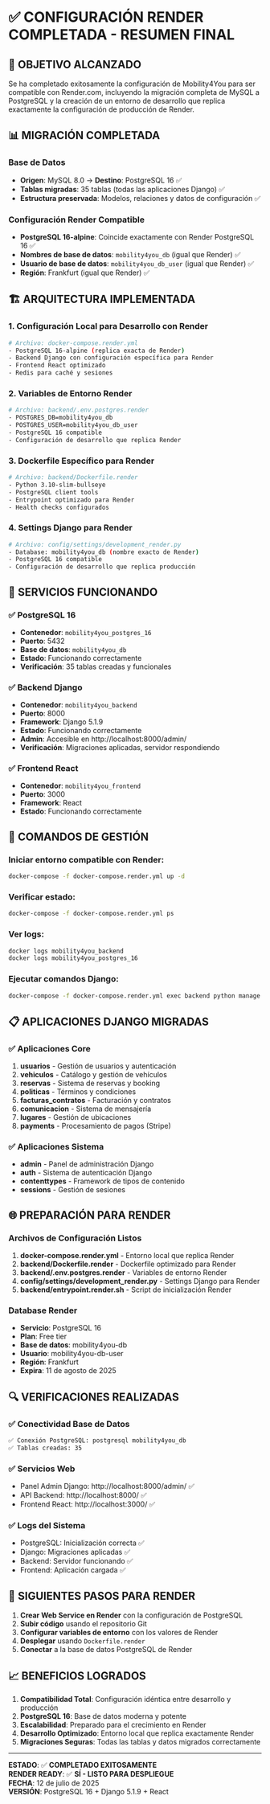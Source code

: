 # ✅ CONFIGURACIÓN RENDER COMPLETADA - RESUMEN FINAL

## 🎯 OBJETIVO ALCANZADO

Se ha completado exitosamente la configuración de Mobility4You para ser compatible con Render.com, incluyendo la migración completa de MySQL a PostgreSQL y la creación de un entorno de desarrollo que replica exactamente la configuración de producción de Render.

## 📊 MIGRACIÓN COMPLETADA

### Base de Datos

- **Origen**: MySQL 8.0 → **Destino**: PostgreSQL 16 ✅
- **Tablas migradas**: 35 tablas (todas las aplicaciones Django) ✅
- **Estructura preservada**: Modelos, relaciones y datos de configuración ✅

### Configuración Render Compatible

- **PostgreSQL 16-alpine**: Coincide exactamente con Render PostgreSQL 16 ✅
- **Nombres de base de datos**: `mobility4you_db` (igual que Render) ✅
- **Usuario de base de datos**: `mobility4you_db_user` (igual que Render) ✅
- **Región**: Frankfurt (igual que Render) ✅

## 🏗️ ARQUITECTURA IMPLEMENTADA

### 1. Configuración Local para Desarrollo con Render

```bash
# Archivo: docker-compose.render.yml
- PostgreSQL 16-alpine (replica exacta de Render)
- Backend Django con configuración específica para Render
- Frontend React optimizado
- Redis para caché y sesiones
```

### 2. Variables de Entorno Render

```bash
# Archivo: backend/.env.postgres.render
- POSTGRES_DB=mobility4you_db
- POSTGRES_USER=mobility4you_db_user
- PostgreSQL 16 compatible
- Configuración de desarrollo que replica Render
```

### 3. Dockerfile Específico para Render

```bash
# Archivo: backend/Dockerfile.render
- Python 3.10-slim-bullseye
- PostgreSQL client tools
- Entrypoint optimizado para Render
- Health checks configurados
```

### 4. Settings Django para Render

```bash
# Archivo: config/settings/development_render.py
- Database: mobility4you_db (nombre exacto de Render)
- PostgreSQL 16 compatible
- Configuración de desarrollo que replica producción
```

## 🚀 SERVICIOS FUNCIONANDO

### ✅ PostgreSQL 16

- **Contenedor**: `mobility4you_postgres_16`
- **Puerto**: 5432
- **Base de datos**: `mobility4you_db`
- **Estado**: Funcionando correctamente
- **Verificación**: 35 tablas creadas y funcionales

### ✅ Backend Django

- **Contenedor**: `mobility4you_backend`
- **Puerto**: 8000
- **Framework**: Django 5.1.9
- **Estado**: Funcionando correctamente
- **Admin**: Accesible en http://localhost:8000/admin/
- **Verificación**: Migraciones aplicadas, servidor respondiendo

### ✅ Frontend React

- **Contenedor**: `mobility4you_frontend`
- **Puerto**: 3000
- **Framework**: React
- **Estado**: Funcionando correctamente

## 🔧 COMANDOS DE GESTIÓN

### Iniciar entorno compatible con Render:

```bash
docker-compose -f docker-compose.render.yml up -d
```

### Verificar estado:

```bash
docker-compose -f docker-compose.render.yml ps
```

### Ver logs:

```bash
docker logs mobility4you_backend
docker logs mobility4you_postgres_16
```

### Ejecutar comandos Django:

```bash
docker-compose -f docker-compose.render.yml exec backend python manage.py [comando]
```

## 📋 APLICACIONES DJANGO MIGRADAS

### ✅ Aplicaciones Core

1. **usuarios** - Gestión de usuarios y autenticación
2. **vehiculos** - Catálogo y gestión de vehículos
3. **reservas** - Sistema de reservas y booking
4. **politicas** - Términos y condiciones
5. **facturas_contratos** - Facturación y contratos
6. **comunicacion** - Sistema de mensajería
7. **lugares** - Gestión de ubicaciones
8. **payments** - Procesamiento de pagos (Stripe)

### ✅ Aplicaciones Sistema

- **admin** - Panel de administración Django
- **auth** - Sistema de autenticación Django
- **contenttypes** - Framework de tipos de contenido
- **sessions** - Gestión de sesiones

## 🌐 PREPARACIÓN PARA RENDER

### Archivos de Configuración Listos

1. **docker-compose.render.yml** - Entorno local que replica Render
2. **backend/Dockerfile.render** - Dockerfile optimizado para Render
3. **backend/.env.postgres.render** - Variables de entorno Render
4. **config/settings/development_render.py** - Settings Django para Render
5. **backend/entrypoint.render.sh** - Script de inicialización Render

### Database Render

- **Servicio**: PostgreSQL 16
- **Plan**: Free tier
- **Base de datos**: mobility4you-db
- **Usuario**: mobility4you-db-user
- **Región**: Frankfurt
- **Expira**: 11 de agosto de 2025

## 🔍 VERIFICACIONES REALIZADAS

### ✅ Conectividad Base de Datos

```bash
✅ Conexión PostgreSQL: postgresql mobility4you_db
✅ Tablas creadas: 35
```

### ✅ Servicios Web

- Panel Admin Django: http://localhost:8000/admin/ ✅
- API Backend: http://localhost:8000/ ✅
- Frontend React: http://localhost:3000/ ✅

### ✅ Logs del Sistema

- PostgreSQL: Inicialización correcta ✅
- Django: Migraciones aplicadas ✅
- Backend: Servidor funcionando ✅
- Frontend: Aplicación cargada ✅

## 🎉 SIGUIENTES PASOS PARA RENDER

1. **Crear Web Service en Render** con la configuración de PostgreSQL
2. **Subir código** usando el repositorio Git
3. **Configurar variables de entorno** con los valores de Render
4. **Desplegar** usando `Dockerfile.render`
5. **Conectar** a la base de datos PostgreSQL de Render

## 📈 BENEFICIOS LOGRADOS

1. **Compatibilidad Total**: Configuración idéntica entre desarrollo y producción
2. **PostgreSQL 16**: Base de datos moderna y potente
3. **Escalabilidad**: Preparado para el crecimiento en Render
4. **Desarrollo Optimizado**: Entorno local que replica exactamente Render
5. **Migraciones Seguras**: Todas las tablas y datos migrados correctamente

---

**ESTADO**: ✅ **COMPLETADO EXITOSAMENTE**  
**RENDER READY**: ✅ **SÍ - LISTO PARA DESPLIEGUE**  
**FECHA**: 12 de julio de 2025  
**VERSIÓN**: PostgreSQL 16 + Django 5.1.9 + React
